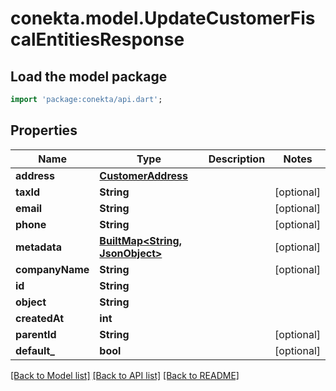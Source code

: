 # conekta.model.UpdateCustomerFiscalEntitiesResponse

## Load the model package
```dart
import 'package:conekta/api.dart';
```

## Properties
Name | Type | Description | Notes
------------ | ------------- | ------------- | -------------
**address** | [**CustomerAddress**](CustomerAddress.md) |  | 
**taxId** | **String** |  | [optional] 
**email** | **String** |  | [optional] 
**phone** | **String** |  | [optional] 
**metadata** | [**BuiltMap&lt;String, JsonObject&gt;**](JsonObject.md) |  | [optional] 
**companyName** | **String** |  | [optional] 
**id** | **String** |  | 
**object** | **String** |  | 
**createdAt** | **int** |  | 
**parentId** | **String** |  | [optional] 
**default_** | **bool** |  | [optional] 

[[Back to Model list]](../README.md#documentation-for-models) [[Back to API list]](../README.md#documentation-for-api-endpoints) [[Back to README]](../README.md)


